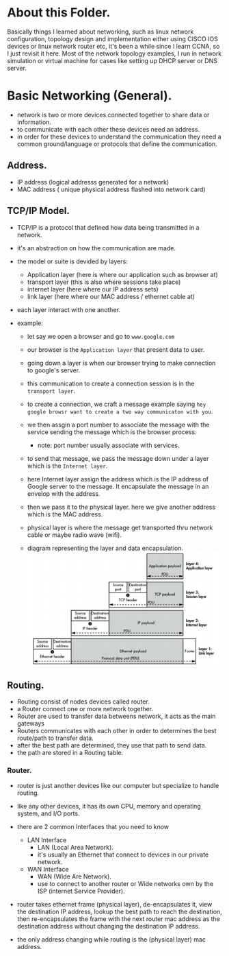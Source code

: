 # About this Folder.

Basically things I learned about networking, such as linux network configuration,
topology design and implementation either using CISCO IOS devices or linux network router etc, it's been a while since I learn CCNA, so I just revisit it here. Most of the network topology examples, I run in network simulation or virtual machine for cases like setting up DHCP server or DNS server.

# Basic Networking (General).

- network is two or more devices connected together to share data or information.
- to communicate with each other these devices need an address.
- in order for these devices to understand the communication they need a common ground/language or protocols that define the communication.

## Address.

- IP address (logical addresss generated for a network)
- MAC address ( unique physical address flashed into network card)

## TCP/IP Model.

- TCP/IP is a protocol that defined how data being transmitted in a network.
- it's an abstraction on how the communication are made.
- the model or suite is devided by layers:
  - Application layer (here is where our application such as browser at)
  - transport layer (this is also where sessions take place)
  - internet layer (here where our IP address sets)
  - link layer (here where our MAC address / ethernet cable at)
- each layer interact with one another.
- example:

  - let say we open a browser and go to `www.google.com`
  - our browser is the `Application layer` that present data to user.
  - going down a layer is when our browser trying to make connection to google's server.
  - this communication to create a connection session is in the `transport layer`.
  - to create a connection, we craft a message example saying `hey google browsr want to create a two way communicaton with you`.
  - we then assgin a port number to associate the message with the service sending the message which is the browser process.
    - note: port number usually associate with services.
  - to send that message, we pass the message down under a layer which is the `Internet layer`.
  - here Internet layer assign the address which is the IP address of Google server to the message. It encapsulate the message in an envelop with the address.
  - then we pass it to the physical layer. here we give another address which is the MAC address.
  - physical layer is where the message get transported thru network cable or maybe radio wave (wifi).

  - diagram representing the layer and data encapsulation.
    ![layer encapsulation](./images/encapsulate.png)

## Routing.

- Routing consist of nodes devices called router.
- a Router connect one or more network together.
- Router are used to transfer data betweens network, it acts as the main gateways
- Routers communicates with each other in order to determines the best route/path to transfer data.
- after the best path are determined, they use that path to send data.
- the path are stored in a Routing table.

### Router.

- router is just another devices like our computer but specialize to handle routing.
- like any other devices, it has its own CPU, memory and operating system, and I/O ports.
- there are 2 common Interfaces that you need to know

  - LAN Interface
    - LAN (Local Area Network).
    - it's usually an Ethernet that connect to devices in our private network.
  - WAN Interface
    - WAN (Wide Are Network).
    - use to connect to another router or Wide networks own by the ISP (internet Service Provider).

- router takes ethernet frame (physical layer), de-encapsulates it, view the destination IP address, lookup the best path to reach the destination, then re-encapsulates the frame with the next router mac address as the destination address without changing the destination IP address.
- the only address changing while routing is the (physical layer) mac address.

